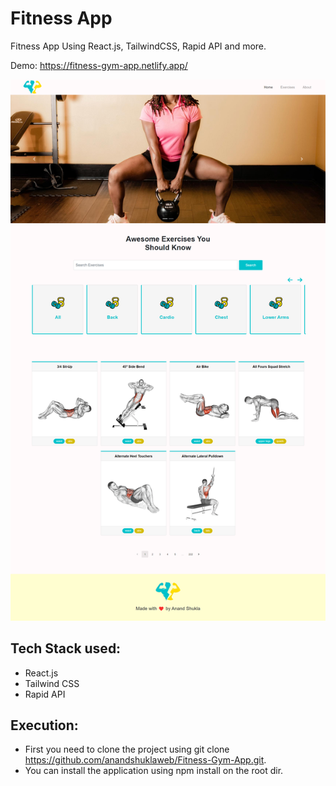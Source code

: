 # Fitness App 

Fitness App Using React.js, TailwindCSS, Rapid API and more.

Demo: https://fitness-gym-app.netlify.app/


![image](https://github.com/anandshuklaweb/Fitness-Gym-App/blob/main/fitness.png?raw=true)


## Tech Stack used: 
- React.js
- Tailwind CSS
- Rapid API


## Execution:
- First you need to clone the project using git clone https://github.com/anandshuklaweb/Fitness-Gym-App.git.
- You can install the application using npm install on the root dir.
